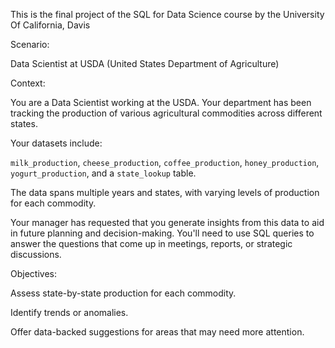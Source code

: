 This is the final project of the SQL for Data Science course by the University Of California, Davis

Scenario: 

Data Scientist at USDA (United States Department of Agriculture)

Context: 

You are a Data Scientist working at the USDA. Your department has been tracking the production of various agricultural commodities across different states. 

Your datasets include:

`milk_production`, `cheese_production`, `coffee_production`, `honey_production`, `yogurt_production`, and a `state_lookup` table. 

The data spans multiple years and states, with varying levels of production for each commodity.

Your manager has requested that you generate insights from this data to aid in future planning and decision-making. You'll need to use SQL queries to answer the questions that come up in meetings, reports, or strategic discussions.

Objectives:

Assess state-by-state production for each commodity.

Identify trends or anomalies.

Offer data-backed suggestions for areas that may need more attention.
